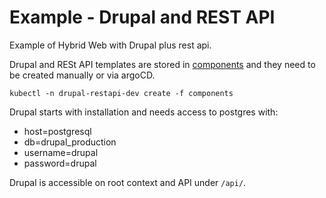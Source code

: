 # Example - Drupal and REST API

Example of Hybrid Web with Drupal plus rest api.

Drupal and RESt API templates are stored in [components](components) and they need to be created manually or via argoCD.

```shell
kubectl -n drupal-restapi-dev create -f components
```

Drupal starts with installation and needs access to postgres with:

* host=postgresql
* db=drupal_production
* username=drupal
* password=drupal

Drupal is accessible on root context and API under `/api/`.